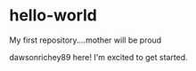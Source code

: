 # hello-world
My first repository....mother will be proud


dawsonrichey89 here! I'm excited to get started.
